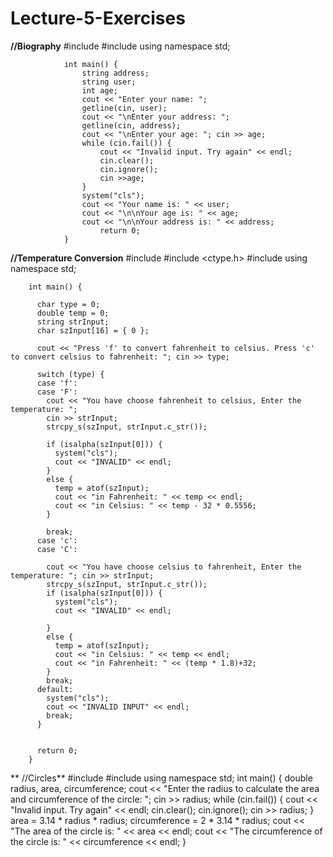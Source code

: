 # Lecture-5-Exercises
**//Biography**
                #include <iostream>
                #include <string>
                using namespace std;



                int main() {
                    string address;
                    string user;
                    int age;
                    cout << "Enter your name: ";
                    getline(cin, user);
                    cout << "\nEnter your address: ";
                    getline(cin, address);
                    cout << "\nEnter your age: "; cin >> age;
                    while (cin.fail()) {
                        cout << "Invalid input. Try again" << endl;
                        cin.clear();
                        cin.ignore();
                        cin >>age;
                    }
                    system("cls");
                    cout << "Your name is: " << user;
                    cout << "\n\nYour age is: " << age;
                    cout << "\n\nYour address is: " << address;
                        return 0;
                }

**//Temperature Conversion**
                #include <iostream>
                #include <ctype.h>
                #include <string>
                using namespace std;



        int main() {

          char type = 0;
          double temp = 0;
          string strInput;
          char szInput[16] = { 0 };

          cout << "Press 'f' to convert fahrenheit to celsius. Press 'c' to convert celsius to fahrenheit: "; cin >> type;

          switch (type) {
          case 'f':
          case 'F':
            cout << "You have choose fahrenheit to celsius, Enter the temperature: ";
            cin >> strInput;
            strcpy_s(szInput, strInput.c_str());

            if (isalpha(szInput[0])) {
              system("cls");
              cout << "INVALID" << endl;
            }
            else {
              temp = atof(szInput);
              cout << "in Fahrenheit: " << temp << endl;
              cout << "in Celsius: " << temp - 32 * 0.5556;
            }

            break;
          case 'c':
          case 'C':

            cout << "You have choose celsius to fahrenheit, Enter the temperature: "; cin >> strInput;
            strcpy_s(szInput, strInput.c_str());
            if (isalpha(szInput[0])) {
              system("cls");
              cout << "INVALID" << endl;

            }
            else {
              temp = atof(szInput);
              cout << "in Celsius: " << temp << endl;
              cout << "in Fahrenheit: " << (temp * 1.8)+32;
            }
            break;
          default:
            system("cls");
            cout << "INVALID INPUT" << endl;
            break;
          }


          return 0;
        }
  
  
**  //Circles**
              #include <iostream>
            #include <string>
            using namespace std;
            int main()
            {
                double radius, area, circumference;
                cout << "Enter the radius to calculate the area and circumference of the circle: "; cin >> radius;
            while (cin.fail()) {
                cout << "Invalid input. Try again" << endl;
                cin.clear();
                cin.ignore();
                cin >> radius;
            }
                area = 3.14 * radius * radius;
                circumference = 2 * 3.14 * radius;
                cout << "The area of the circle is: " << area << endl;
                cout << "The circumference  of the circle is: " << circumference << endl;
            }

